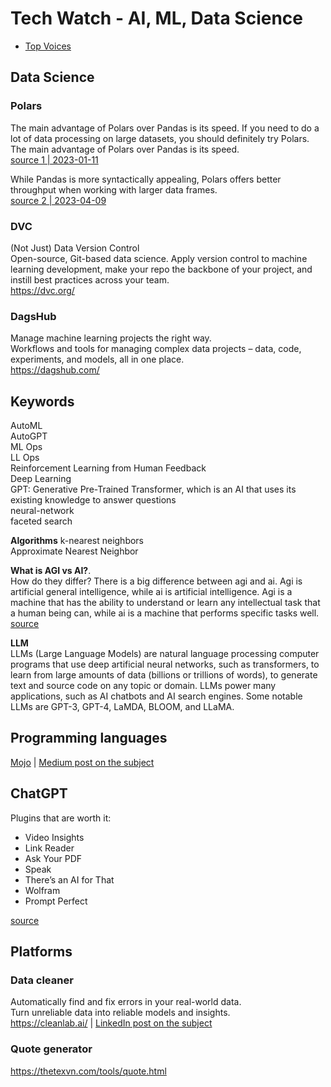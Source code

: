 # Tech Watch - AI, ML, Data Science

- [Top Voices](top-voices.md)

## Data Science

### Polars
The main advantage of Polars over Pandas is its speed. If you need to do a lot of data processing on large datasets, you should definitely try Polars. The main advantage of Polars over Pandas is its speed.  
[source 1 | 2023-01-11](https://towardsdatascience.com/pandas-vs-polars-a-syntax-and-speed-comparison-5aa54e27497e)

While Pandas is more syntactically appealing, Polars offers better throughput when working with larger data frames.  
[source 2 | 2023-04-09](https://medium.com/cuenex/pandas-2-0-vs-polars-the-ultimate-battle-a378eb75d6d1)

### DVC
(Not Just) Data Version Control  
Open-source, Git-based data science. Apply version control to machine learning development, make your repo the backbone of your project, and instill best practices across your team.  
https://dvc.org/

### DagsHub
Manage machine learning projects the right way.  
Workflows and tools for managing complex data projects – data, code, experiments, and models, all in one place.  
https://dagshub.com/

## Keywords
AutoML  
AutoGPT  
ML Ops  
LL Ops  
Reinforcement Learning from Human Feedback  
Deep Learning  
GPT: Generative Pre-Trained Transformer, which is an AI that uses its existing knowledge to answer questions  
neural-network  
faceted search  

**Algorithms**
k-nearest neighbors  
Approximate Nearest Neighbor  


**What is AGI vs AI?**.  
How do they differ? There is a big difference between agi and ai. Agi is artificial general intelligence, while ai is artificial intelligence. Agi is a machine that has the ability to understand or learn any intellectual task that a human being can, while ai is a machine that performs specific tasks well.  
[source](https://www.alibabacloud.com/topic-center/tech/19tggrvkimmz-agi-vs-ai-alibaba-cloud)


**LLM**  
LLMs (Large Language Models) are natural language processing computer programs that use deep artificial neural networks, such as transformers, to learn from large amounts of data (billions or trillions of words), to generate text and source code on any topic or domain. 
LLMs power many applications, such as AI chatbots and AI search engines. Some notable LLMs are GPT-3, GPT-4, LaMDA, BLOOM, and LLaMA. 

## Programming languages
[Mojo](https://docs.modular.com/mojo/why-mojo.html) | [Medium post on the subject](https://medium.com/artificial-corner/mojo-the-programming-language-for-ai-that-is-up-to-35000x-faster-than-python-e68d1fba37db)


## ChatGPT
Plugins that are worth it:  
- Video Insights  
- Link Reader  
- Ask Your PDF  
- Speak  
- There’s an AI for That  
- Wolfram  
- Prompt Perfect  

[source](https://artificialcorner.com/i-tried-84-chatgpt-plugins-these-are-the-best-3b3be6b1cb7b)

## Platforms
### Data cleaner
Automatically find and fix errors in your real-world data.  
Turn unreliable data into reliable models and insights.  
https://cleanlab.ai/ | [LinkedIn post on the subject](https://www.linkedin.com/feed/update/urn%3Ali%3Aactivity%3A7064898001051267072)

### Quote generator
https://thetexvn.com/tools/quote.html
